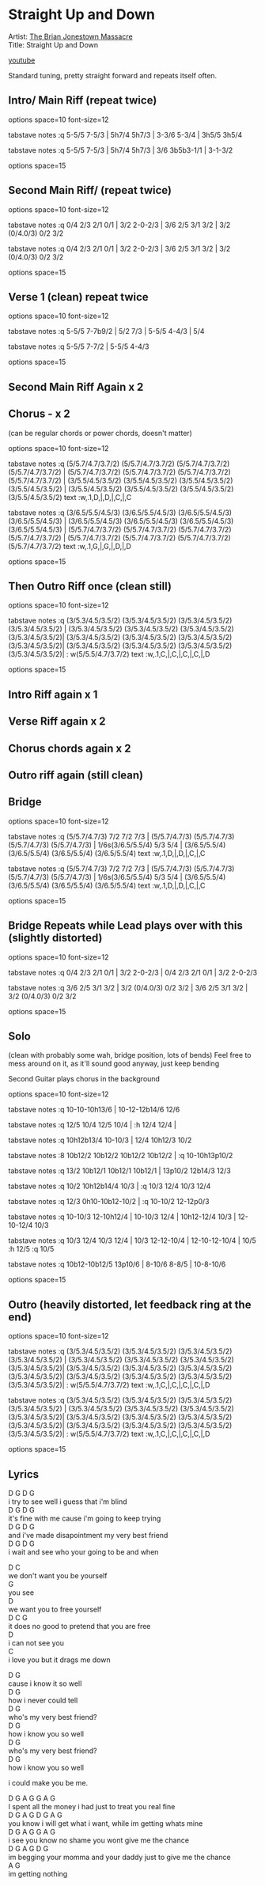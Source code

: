 # Straight Up and Down

Artist: [The Brian Jonestown Massacre](../artists.md)  
Title: Straight Up and Down  

[youtube](https://www.youtube.com/watch?v=45HPaTF0u7U)

Standard tuning, pretty straight forward and repeats itself often.

## Intro/ Main Riff (repeat twice)

<div class="vex-tabdiv"
    width=680 scale=1.0
    >

options space=10 font-size=12

tabstave
    notes :q 5-5/5 7-5/3 | 5h7/4 5h7/3 | 3-3/6 5-3/4 | 3h5/5 3h5/4

tabstave
    notes :q 5-5/5 7-5/3 | 5h7/4 5h7/3 | 3/6 3b5b3-1/1 | 3-1-3/2

options space=15
</div>

## Second Main Riff/ (repeat twice)

<div class="vex-tabdiv"
    width=680 scale=1.0
    >

options space=10 font-size=12

tabstave
    notes :q 0/4 2/3 2/1 0/1 | 3/2 2-0-2/3 | 3/6 2/5 3/1 3/2 | 3/2 (0/4.0/3) 0/2 3/2

tabstave
    notes :q 0/4 2/3 2/1 0/1 | 3/2 2-0-2/3 | 3/6 2/5 3/1 3/2 | 3/2 (0/4.0/3) 0/2 3/2

options space=15
</div>

## Verse 1 (clean) repeat twice

<div class="vex-tabdiv"
    width=680 scale=1.0
    >

options space=10 font-size=12

tabstave
    notes :q 5-5/5 7-7b9/2 | 5/2 7/3 | 5-5/5 4-4/3 | 5/4

tabstave
    notes :q 5-5/5 7-7/2 | 5-5/5 4-4/3

options space=15
</div>

## Second Main Riff Again x 2

## Chorus  - x 2

(can be regular chords or power chords, doesn't matter)

<div class="vex-tabdiv"
    width=680 scale=1.0
    >

options space=10 font-size=12

tabstave
    notes :q (5/5.7/4.7/3.7/2) (5/5.7/4.7/3.7/2) (5/5.7/4.7/3.7/2) (5/5.7/4.7/3.7/2) | (5/5.7/4.7/3.7/2) (5/5.7/4.7/3.7/2) (5/5.7/4.7/3.7/2) (5/5.7/4.7/3.7/2) | (3/5.5/4.5/3.5/2) (3/5.5/4.5/3.5/2) (3/5.5/4.5/3.5/2) (3/5.5/4.5/3.5/2) | (3/5.5/4.5/3.5/2) (3/5.5/4.5/3.5/2) (3/5.5/4.5/3.5/2) (3/5.5/4.5/3.5/2)
    text :w,.1,D,|,D,|,C,|,C

tabstave
    notes :q (3/6.5/5.5/4.5/3) (3/6.5/5.5/4.5/3) (3/6.5/5.5/4.5/3) (3/6.5/5.5/4.5/3) | (3/6.5/5.5/4.5/3) (3/6.5/5.5/4.5/3) (3/6.5/5.5/4.5/3) (3/6.5/5.5/4.5/3) | (5/5.7/4.7/3.7/2) (5/5.7/4.7/3.7/2) (5/5.7/4.7/3.7/2) (5/5.7/4.7/3.7/2) | (5/5.7/4.7/3.7/2) (5/5.7/4.7/3.7/2) (5/5.7/4.7/3.7/2) (5/5.7/4.7/3.7/2)
    text :w,.1,G,|,G,|,D,|,D

options space=15
</div>

## Then Outro Riff once (clean still)

<div class="vex-tabdiv"
    width=680 scale=1.0
    >

options space=10 font-size=12

tabstave
    notes :q (3/5.3/4.5/3.5/2) (3/5.3/4.5/3.5/2) (3/5.3/4.5/3.5/2) (3/5.3/4.5/3.5/2) | (3/5.3/4.5/3.5/2) (3/5.3/4.5/3.5/2) (3/5.3/4.5/3.5/2) (3/5.3/4.5/3.5/2)| (3/5.3/4.5/3.5/2) (3/5.3/4.5/3.5/2) (3/5.3/4.5/3.5/2) (3/5.3/4.5/3.5/2)| (3/5.3/4.5/3.5/2) (3/5.3/4.5/3.5/2) (3/5.3/4.5/3.5/2) (3/5.3/4.5/3.5/2)| : w(5/5.5/4.7/3.7/2)
    text :w,.1,C,|,C,|,C,|,C,|,D

options space=15
</div>

## Intro Riff again x 1

## Verse Riff again x 2

## Chorus chords again x 2

## Outro riff again (still clean)

## Bridge

<div class="vex-tabdiv"
    width=680 scale=1.0
    >

options space=10 font-size=12

tabstave
    notes :q (5/5.7/4.7/3) 7/2 7/2 7/3 | (5/5.7/4.7/3) (5/5.7/4.7/3) (5/5.7/4.7/3) (5/5.7/4.7/3) | 1/6s(3/6.5/5.5/4) 5/3 5/4 | (3/6.5/5.5/4) (3/6.5/5.5/4) (3/6.5/5.5/4) (3/6.5/5.5/4)
    text :w,.1,D,|,D,|,C,|,C

tabstave
    notes :q (5/5.7/4.7/3) 7/2 7/2 7/3 | (5/5.7/4.7/3) (5/5.7/4.7/3) (5/5.7/4.7/3) (5/5.7/4.7/3) | 1/6s(3/6.5/5.5/4) 5/3 5/4 | (3/6.5/5.5/4) (3/6.5/5.5/4) (3/6.5/5.5/4) (3/6.5/5.5/4)
    text :w,.1,D,|,D,|,C,|,C

options space=15
</div>

## Bridge Repeats while Lead plays over with this (slightly distorted)

<div class="vex-tabdiv"
    width=680 scale=1.0
    >

options space=10 font-size=12

tabstave
    notes :q 0/4 2/3 2/1 0/1 | 3/2 2-0-2/3 | 0/4 2/3 2/1 0/1 | 3/2 2-0-2/3

tabstave
    notes :q 3/6 2/5 3/1 3/2 | 3/2 (0/4.0/3) 0/2 3/2 | 3/6 2/5 3/1 3/2 | 3/2 (0/4.0/3) 0/2 3/2

options space=15
</div>

## Solo

(clean with probably some wah, bridge position, lots of bends)
Feel free to mess around on it, as it'll sound good anyway, just keep bending

Second Guitar plays chorus in the background

<div class="vex-tabdiv"
    width=680 scale=1.0
    >

options space=10 font-size=12

tabstave
    notes :q 10-10-10h13/6 | 10-12-12b14/6 12/6

tabstave
    notes :q 12/5 10/4 12/5 10/4 | :h 12/4 12/4 |

tabstave
    notes :q 10h12b13/4 10-10/3 | 12/4 10h12/3 10/2

tabstave
    notes :8 10b12/2 10b12/2 10b12/2 10b12/2 | :q 10-10h13p10/2

tabstave
    notes :q 13/2 10b12/1 10b12/1 10b12/1 | 13p10/2 12b14/3 12/3

tabstave
    notes :q 10/2 10h12b14/4 10/3 | :q 10/3 12/4 10/3 12/4 

tabstave
    notes :q 12/3 0h10-10b12-10/2 | :q 10-10/2 12-12p0/3

tabstave
    notes :q 10-10/3 12-10h12/4 | 10-10/3 12/4 | 10h12-12/4 10/3 | 12-10-12/4 10/3

tabstave
    notes :q 10/3 12/4 10/3 12/4 | 10/3 12-12-10/4 | 12-10-12-10/4 | 10/5 :h 12/5 :q 10/5

tabstave
    notes :q 10b12-10b12/5 13p10/6 | 8-10/6 8-8/5 | 10-8-10/6

options space=15


</div>

## Outro (heavily distorted, let feedback ring at the end)

<div class="vex-tabdiv"
    width=680 scale=1.0
    >

options space=10 font-size=12

tabstave
    notes :q (3/5.3/4.5/3.5/2) (3/5.3/4.5/3.5/2) (3/5.3/4.5/3.5/2) (3/5.3/4.5/3.5/2) | (3/5.3/4.5/3.5/2) (3/5.3/4.5/3.5/2) (3/5.3/4.5/3.5/2) (3/5.3/4.5/3.5/2)| (3/5.3/4.5/3.5/2) (3/5.3/4.5/3.5/2) (3/5.3/4.5/3.5/2) (3/5.3/4.5/3.5/2)| (3/5.3/4.5/3.5/2) (3/5.3/4.5/3.5/2) (3/5.3/4.5/3.5/2) (3/5.3/4.5/3.5/2)| : w(5/5.5/4.7/3.7/2)
    text :w,.1,C,|,C,|,C,|,C,|,D

tabstave
    notes :q (3/5.3/4.5/3.5/2) (3/5.3/4.5/3.5/2) (3/5.3/4.5/3.5/2) (3/5.3/4.5/3.5/2) | (3/5.3/4.5/3.5/2) (3/5.3/4.5/3.5/2) (3/5.3/4.5/3.5/2) (3/5.3/4.5/3.5/2)| (3/5.3/4.5/3.5/2) (3/5.3/4.5/3.5/2) (3/5.3/4.5/3.5/2) (3/5.3/4.5/3.5/2)| (3/5.3/4.5/3.5/2) (3/5.3/4.5/3.5/2) (3/5.3/4.5/3.5/2) (3/5.3/4.5/3.5/2)| : w(5/5.5/4.7/3.7/2)
    text :w,.1,C,|,C,|,C,|,C,|,D

options space=15
</div>

## Lyrics

D       G                              D       G  
i try to see well i guess that i'm blind  
D               G                        D         G  
it's fine with me cause i'm going to keep trying  
D                 G                         D      G  
and i've made disapointment my very best friend  
D             G                      D          G  
i wait and see who your going to be and when  

D                 C  
we don't want you be yourself  
    G  
you see  
                 D  
we want you to free yourself  
   D                  C                  G  
it does no good to pretend that you are free  
             D  
i can not see you  
                   C  
i love you but it drags me down  


D                   G  
cause i know it so well  
D                     G  
   how i never could tell  
                     D       G  
who's my very best friend?  
                   D       G  
how i know you so well  
                     D       G  
who's my very best friend?  
                   D       G  
how i know you so well  

i could make you be me.  

   D            G        A           G  G  A  G  
I spent all the money i had just to treat you real fine  
     D           G           A               G  D   G A G  
you know i will get what i want, while im getting whats mine  
   D           G      A           G G  A  G  
i see you know no shame you wont give me the chance  
   D           G               A             G  D     G  
im begging your momma and your daddy just to give me the chance  
A    G  
im getting nothing  